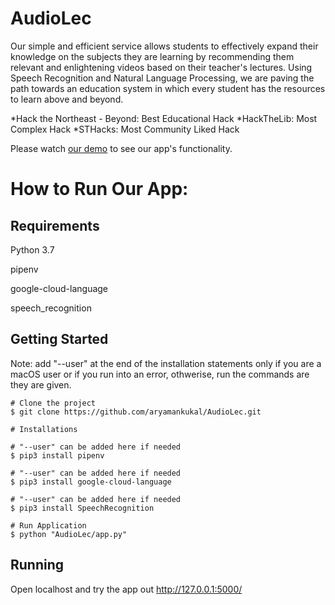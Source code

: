 # AudioLec

Our simple and efficient service allows students to effectively expand their knowledge on the subjects they are learning by recommending them relevant and enlightening videos based on their teacher's lectures. Using Speech Recognition and Natural Language Processing, we are paving the path towards an education system in which every student has the resources to learn above and beyond.

*Hack the Northeast - Beyond: Best Educational Hack
*HackTheLib: Most Complex Hack
*STHacks: Most Community Liked Hack

Please watch [our demo](https://youtu.be/vqJR_MNoJP0) to see our app's functionality.

# How to Run Our App:

## Requirements

Python 3.7

pipenv

google-cloud-language

speech_recognition

## Getting Started

Note: add  "--user" at the end of the installation statements only if you are a macOS user or if you run into an error, othwerise, run the commands are they are given.


```
# Clone the project
$ git clone https://github.com/aryamankukal/AudioLec.git

# Installations

# "--user" can be added here if needed
$ pip3 install pipenv

# "--user" can be added here if needed
$ pip3 install google-cloud-language

# "--user" can be added here if needed
$ pip3 install SpeechRecognition

# Run Application
$ python "AudioLec/app.py"

```

## Running

Open localhost and try the app out http://127.0.0.1:5000/
